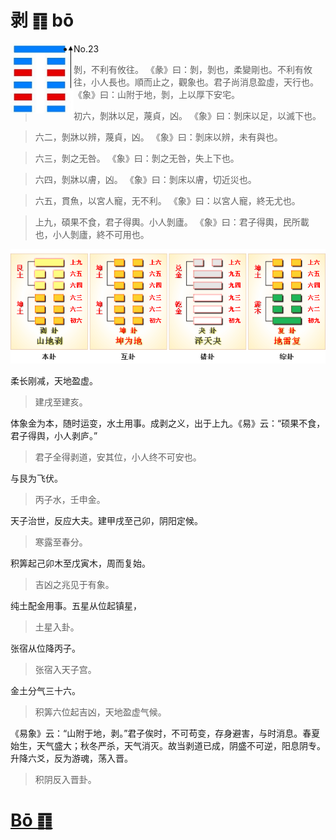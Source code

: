 # 剥 ䷖ bō

<img src="shapes/23.10.png" width="101" alt="剥" align="left">

- No.23

> 剝，不利有攸往。
>《彖》曰：剝，剝也，柔變剛也。不利有攸往，小人長也。順而止之，觀象也。君子尚消息盈虛，天行也。
>《象》曰：山附于地，剝，上以厚下安宅。

> 初六，剝牀以足，蔑貞，凶。
>《象》曰：剝床以足，以滅下也。

> 六二，剝牀以辨，蔑貞，凶。
>《象》曰：剝床以辨，未有與也。

> 六三，剝之无咎。
>《象》曰：剝之无咎，失上下也。

> 六四，剝牀以膚，凶。
>《象》曰：剝床以膚，切近災也。

> 六五，貫魚，以宮人寵，无不利。
>《象》曰：以宮人寵，終无尤也。

> 上九，碩果不食，君子得輿。小人剝廬。
>《象》曰：君子得輿，民所載也，小人剝廬，終不可用也。

<img src="shapes/23.11.png">

柔长刚减，天地盈虚。
> 建戌至建亥。

体象金为本，随时运变，水土用事。成剥之义，出于上九。《易》云：“硕果不食，君子得舆，小人剥庐。”
> 君子全得剥道，安其位，小人终不可安也。

与艮为飞伏。
> 丙子水，壬申金。

天子治世，反应大夫。建甲戌至己卯，阴阳定候。
> 寒露至春分。

积筭起己卯木至戊寅木，周而复始。
> 吉凶之兆见于有象。

纯土配金用事。五星从位起镇星，
> 土星入卦。

张宿从位降丙子。
> 张宿入天子宫。

金土分气三十六。
> 积筭六位起吉凶，天地盈虚气候。 

《易象》云：“山附于地，剥。”君子俟时，不可苟变，存身避害，与时消息。春夏始生，天气盛大；秋冬严杀，天气消灭。故当剥道已成，阴盛不可逆，阳息阴专。升降六爻，反为游魂，荡入晋。
> 积阴反入晋卦。

# [Bō ䷖](e589a5bo.md)
